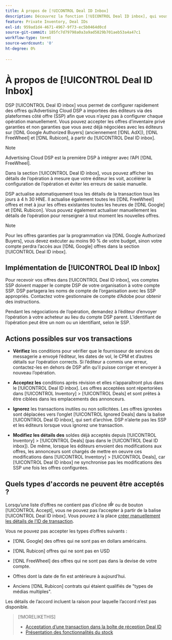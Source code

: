 ```yaml
---
title: À propos de [!UICONTROL Deal ID Inbox]
description: Découvrez la fonction [!UICONTROL Deal ID inbox], qui vous permet d’accepter les offres privées que vous avez déjà négociées avec les éditeurs sur  [!DNL Google Authorized Buyers], [!DNL FreeWheel], and [!DNL Rubicon].
feature: Private Inventory, Deal IDs
exl-id: 959ad1d4-4671-4967-9f73-ec5b0464d0cd
source-git-commit: 185fc7d79798a0a3a9ad5829b701aeb53a4a47c1
workflow-type: tm+mt
source-wordcount: '0'
ht-degree: 0%

---
```


# À propos de [!UICONTROL Deal ID Inbox]

DSP [!UICONTROL Deal ID inbox] vous permet de configurer rapidement des offres qu’Advertising Cloud DSP a importées des éditeurs via des plateformes côté offre (SSP) afin que vous n’ayez pas à configurer chaque opération manuellement. Vous pouvez accepter les offres d’inventaire privé garanties et non garanties que vous avez déjà négociées avec les éditeurs sur [!DNL Google Authorized Buyers] (anciennement [!DNL AdX]), [!DNL FreeWheel] et [!DNL Rubicon], à partir du [!UICONTROL Deal ID inbox].

>[!NOTE]
>
>Advertising Cloud DSP est la première DSP à intégrer avec l’API [!DNL FreeWheel].

Dans la section [!UICONTROL Deal ID inbox], vous pouvez afficher les détails de l’opération à mesure que votre éditeur les voit, accélérer la configuration de l’opération et éviter les erreurs de saisie manuelle.

DSP actualise automatiquement tous les détails de la transaction tous les jours à 4 h 30 HNE. Il actualise également toutes les [!DNL FreeWheel] offres et met à jour les offres existantes toutes les heures de [!DNL Google] et [!DNL Rubicon]. Vous pouvez également actualiser manuellement les détails de l’opération pour renseigner à tout moment les nouvelles offres.

<!-- MC: I'm not sure where I got the following. Is this currently true? -->
>[!NOTE]
>
>Pour les offres garanties par la programmation via [!DNL Google Authorized Buyers], vous devez exécuter au moins 90 % de votre budget, sinon votre compte perdra l’accès aux [!DNL Google] offres dans la section [!UICONTROL Deal ID inbox].

## Implémentation de [!UICONTROL Deal ID Inbox]

Pour recevoir vos offres dans [!UICONTROL Deal ID inbox], vos comptes SSP doivent mapper le compte DSP de votre organisation à votre compte SSP. DSP partagera les noms de compte de l’organisation avec les SSP appropriés. Contactez votre gestionnaire de compte d’Adobe pour obtenir des instructions.

Pendant les négociations de l’opération, demandez à l’éditeur d’envoyer l’opération à votre acheteur au lieu du compte DSP parent. L’identifiant de l’opération peut être un nom ou un identifiant, selon le SSP.

## Actions possibles sur vos transactions

* **Vérifiez** les conditions pour vérifier que le fournisseur de services de messagerie a envoyé l’éditeur, les dates de vol, le CPM et d’autres détails sur l’opération corrects. Si l’éditeur a commis une erreur, contactez-les en dehors de DSP afin qu’il puisse corriger et envoyer à nouveau l’opération.

* **Acceptez les** conditions après révision et elles n’apparaîtront plus dans le  [!UICONTROL Deal ID inbox]. Les offres acceptées sont répertoriées dans [!UICONTROL Inventory] > [!UICONTROL Deals] et sont prêtes à être ciblées dans les emplacements des annonceurs.

* **Ignorez** les transactions inutiles ou non sollicitées. Les offres ignorées sont déplacées vers l’onglet [!UICONTROL Ignored Deals] dans la balise [!UICONTROL Deal ID inbox], qui sert d’archive. DSP n’alerte pas les SSP et les éditeurs lorsque vous ignorez une transaction.

* **Modifiez les détails des** soldes déjà acceptés depuis  [!UICONTROL Inventory] >  [!UICONTROL Deals] (pas dans le  [!UICONTROL Deal ID inbox]). De même, lorsque les éditeurs envoient des modifications aux offres, les annonceurs sont chargés de mettre en oeuvre ces modifications dans [!UICONTROL Inventory] > [!UICONTROL Deals], car [!UICONTROL Deal ID inbox] ne synchronise pas les modifications des SSP une fois les offres configurées.

## Quels types d&#39;accords ne peuvent être acceptés ?

Lorsqu’une liste d’offres ne contient pas d’icône ![Accepter](/help/dsp/assets/accept.png) ou de bouton [!UICONTROL Accept], vous ne pouvez pas l’accepter à partir de la balise [!UICONTROL Deal ID inbox]. Vous pouvez à la place [créer manuellement les détails de l’ID de transaction](/help/dsp/inventory/deal-id-create.md).

Vous ne pouvez pas accepter les types d’offres suivants :

* [!DNL Google] des offres qui ne sont pas en dollars américains.

* [!DNL Rubicon] offres qui ne sont pas en USD

* [!DNL FreeWheel] des offres qui ne sont pas dans la devise de votre compte.

* Offres dont la date de fin est antérieure à aujourd’hui.

* Anciens [!DNL Rubicon] contrats qui étaient qualifiés de &quot;types de médias multiples&quot;.

Les détails de l’accord incluent la raison pour laquelle l’accord n’est pas disponible.

>[!MORELIKETHIS]
>
>* [Acceptation d’une transaction dans la boîte de réception Deal ID](deal-id-inbox-accept.md)
>* [Présentation des fonctionnalités du stock](inventory-overview.md)

